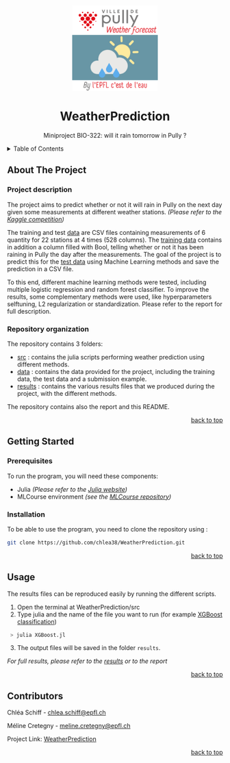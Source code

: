 <div id="top"></div>

<!-- PROJECT LOGO -->
<br />
<div align="center">
  <a href="https://github.com/chlea38/WeatherPrediction">
    <img src="project_logo.png" alt="Logo" width="200" height="200">
  </a>

<h1 align="center">WeatherPrediction</h1>

  <p align="center">
    Miniproject BIO-322: will it rain tomorrow in Pully ?
  </p>
</div>



<!-- TABLE OF CONTENTS -->
<details>
  <summary>Table of Contents</summary>
  <ol>
    <li>
      <a href="#about">About The Project</a>
      <ul>
        <li><a href="#description">Project description</a></li>
        <li><a href="#organization">Repository organization</a></li>
      </ul>
    </li>
    <li>
      <a href="#start">Getting Started</a>
      <ul>
        <li><a href="#prerequisite">Prerequisites</a></li>
        <li><a href="#install">Installation</a></li>
      </ul>
    </li>
    <li><a href="#use">Usage</a></li>
    <li><a href="#contacts">Contributors</a></li>
  </ol>
</details>



<!-- ABOUT THE PROJECT -->
<a name="about"></a>
## About The Project

<a name="description"></a>
### Project description
The project aims to predict whether or not it will rain in Pully on the next day given some measurements at different weather stations. _(Please refer to the [Kaggle competition](https://www.kaggle.com/c/bio322-will-it-rain-tomorrow/))_

The training and test [data](https://github.com/chlea38/WeatherPrediction/tree/main/data) are CSV files containing measurements of 6 quantity for 22 stations at 4 times (528 columns). The [training data](https://github.com/chlea38/WeatherPrediction/blob/main/data/trainingdata.csv) contains in addition a column filled with Bool, telling whether or not it has been raining in Pully the day after the measurements. The goal of the project is to predict this for the [test data](https://github.com/chlea38/WeatherPrediction/blob/main/data/testdata.csv) using Machine Learning methods and save the prediction in a CSV file.

To this end, different machine learning methods were tested, including multiple logistic regression and random forest classifier. To improve the results, some complementary methods were used, like hyperparameters selftuning, L2 regularization or standardization. Please refer to the report for full description.


<a name="organization"></a>
### Repository organization
The repository contains 3 folders:

* [src](https://github.com/chlea38/WeatherPrediction/tree/main/src) : contains the julia scripts performing weather prediction using different methods.
* [data](https://github.com/chlea38/WeatherPrediction/tree/main/data) : contains the data provided for the project, including the training data, the test data and a submission example.
* [results](https://github.com/chlea38/WeatherPrediction/tree/main/results) : contains the various results files that we produced during the project, with the different methods. 

The repository contains also the report and this README.

<p align="right"><a href="#top">back to top</a></p>


<!-- GETTING STARTED -->
<a name="start"></a>
## Getting Started

<a name="prerequisite"></a>
### Prerequisites

To run the program, you will need these components:
* Julia _(Please refer to the [Julia website](https://julialang.org/downloads/))_ 
* MLCourse environment _(see the [MLCourse repository](https://github.com/jbrea/MLCourse))_

<a name="install"></a>
### Installation
To be able to use the program, you need to clone the repository using : 
   ```sh
   git clone https://github.com/chlea38/WeatherPrediction.git
   ```

<p align="right"><a href="#top">back to top</a></p>


<!-- USAGE -->
<a name="use"></a>
## Usage
The results files can be reproduced easily by running the different scripts. 
1. Open the terminal at WeatherPrediction/src 
2. Type julia and the name of the file you want to run (for example [XGBoost classification](https://github.com/chlea38/WeatherPrediction/blob/main/src/XGBoost.jl)) 
  ```sh
   > julia XGBoost.jl
   ```
3. The output files will be saved in the folder `results`.

_For full results, please refer to the [results](https://github.com/chlea38/WeatherPrediction/tree/main/results) or to the report_

<p align="right"><a href="#top">back to top</a></p>


<!-- CONTACT -->
<a name="contacts"></a>
## Contributors

Chléa Schiff - chlea.schiff@epfl.ch

Méline Cretegny - meline.cretegny@epfl.ch

Project Link: [WeatherPrediction](https://github.com/chlea38/WeatherPrediction)

<p align="right"><a href="#top">back to top</a></p>




